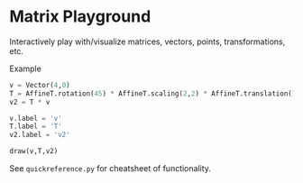 # Matrix Playground

Interactively play with/visualize matrices, vectors, points, transformations, etc.

Example
~~~~~~~python
v = Vector(4,0)
T = AffineT.rotation(45) * AffineT.scaling(2,2) * AffineT.translation(1,1)
v2 = T * v

v.label = 'v'
T.label = 'T'
v2.label = 'v2'

draw(v,T,v2)
~~~~~~~

See `quickreference.py` for cheatsheet of functionality.